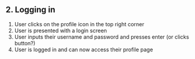 ## 2. Logging in
1. User clicks on the profile icon in the top right corner
2. User is presented with a login screen
3. User inputs their username and password and presses enter (or clicks button?)
4. User is logged in and can now access their profile page
